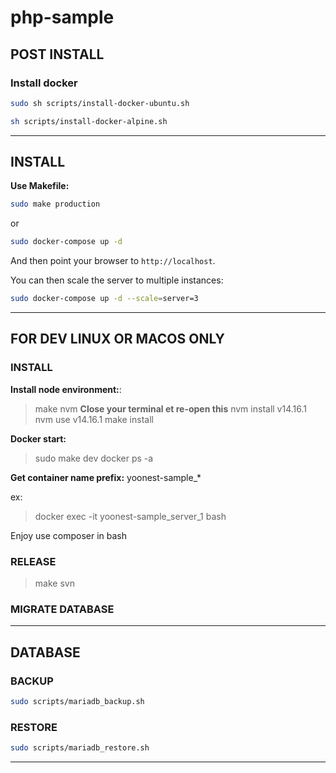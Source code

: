 # php-sample

## POST INSTALL

### Install docker

```bash Ubuntu debian linuxMint
sudo sh scripts/install-docker-ubuntu.sh
```

```bash Alpine
sh scripts/install-docker-alpine.sh
```

---

## INSTALL

__Use Makefile:__

```bash
sudo make production
```

or

```bash
sudo docker-compose up -d
```

And then point your browser to `http://localhost`.

You can then scale the server to multiple instances:

```bash
sudo docker-compose up -d --scale=server=3
```

---

## FOR DEV LINUX OR MACOS ONLY


### INSTALL

**Install node environment:**: 
> make nvm
__Close your terminal et re-open this__
> nvm install v14.16.1
> nvm use v14.16.1
> make install

**Docker start:**
> sudo make dev
> docker ps -a

__Get container name prefix:__  yoonest-sample_*

ex:
> docker exec -it yoonest-sample_server_1 bash

Enjoy use composer in bash


### RELEASE

> make svn

### MIGRATE DATABASE


---

## DATABASE

### BACKUP

```bash
sudo scripts/mariadb_backup.sh
```

### RESTORE

```bash
sudo scripts/mariadb_restore.sh
```

---
